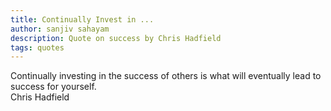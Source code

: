 ```yaml
---
title: Continually Invest in ...
author: sanjiv sahayam
description: Quote on success by Chris Hadfield
tags: quotes
---
```


<div>
<div class="quote">
Continually investing in the success of others is what will eventually lead to success for yourself.
</div>
<div class="attribution">Chris Hadfield</div>
<div>